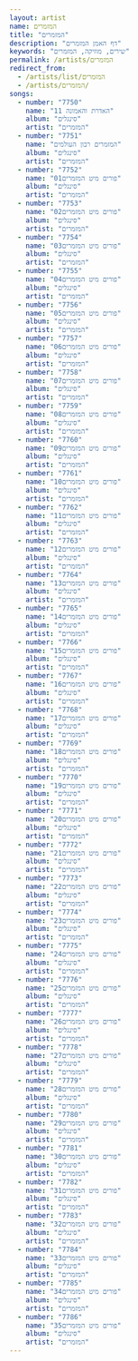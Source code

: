 ```yaml
---
layout: artist
name: המזמרים
title: "המזמרים"
description: "דף האמן המזמרים"
keywords: "שירים, מוזיקה, המזמרים"
permalink: /artists/המזמרים
redirect_from:
  - /artists/list/המזמרים
  - /artists/המזמרים/
songs:
  - number: "7750"
    name: "11 האדרת והאמונה"
    album: "סינגלים"
    artist: "המזמרים"
  - number: "7751"
    name: "המזמרים רבון העולמים"
    album: "סינגלים"
    artist: "המזמרים"
  - number: "7752"
    name: "פורים מיט המזמרים01"
    album: "סינגלים"
    artist: "המזמרים"
  - number: "7753"
    name: "פורים מיט המזמרים02"
    album: "סינגלים"
    artist: "המזמרים"
  - number: "7754"
    name: "פורים מיט המזמרים03"
    album: "סינגלים"
    artist: "המזמרים"
  - number: "7755"
    name: "פורים מיט המזמרים04"
    album: "סינגלים"
    artist: "המזמרים"
  - number: "7756"
    name: "פורים מיט המזמרים05"
    album: "סינגלים"
    artist: "המזמרים"
  - number: "7757"
    name: "פורים מיט המזמרים06"
    album: "סינגלים"
    artist: "המזמרים"
  - number: "7758"
    name: "פורים מיט המזמרים07"
    album: "סינגלים"
    artist: "המזמרים"
  - number: "7759"
    name: "פורים מיט המזמרים08"
    album: "סינגלים"
    artist: "המזמרים"
  - number: "7760"
    name: "פורים מיט המזמרים09"
    album: "סינגלים"
    artist: "המזמרים"
  - number: "7761"
    name: "פורים מיט המזמרים10"
    album: "סינגלים"
    artist: "המזמרים"
  - number: "7762"
    name: "פורים מיט המזמרים11"
    album: "סינגלים"
    artist: "המזמרים"
  - number: "7763"
    name: "פורים מיט המזמרים12"
    album: "סינגלים"
    artist: "המזמרים"
  - number: "7764"
    name: "פורים מיט המזמרים13"
    album: "סינגלים"
    artist: "המזמרים"
  - number: "7765"
    name: "פורים מיט המזמרים14"
    album: "סינגלים"
    artist: "המזמרים"
  - number: "7766"
    name: "פורים מיט המזמרים15"
    album: "סינגלים"
    artist: "המזמרים"
  - number: "7767"
    name: "פורים מיט המזמרים16"
    album: "סינגלים"
    artist: "המזמרים"
  - number: "7768"
    name: "פורים מיט המזמרים17"
    album: "סינגלים"
    artist: "המזמרים"
  - number: "7769"
    name: "פורים מיט המזמרים18"
    album: "סינגלים"
    artist: "המזמרים"
  - number: "7770"
    name: "פורים מיט המזמרים19"
    album: "סינגלים"
    artist: "המזמרים"
  - number: "7771"
    name: "פורים מיט המזמרים20"
    album: "סינגלים"
    artist: "המזמרים"
  - number: "7772"
    name: "פורים מיט המזמרים21"
    album: "סינגלים"
    artist: "המזמרים"
  - number: "7773"
    name: "פורים מיט המזמרים22"
    album: "סינגלים"
    artist: "המזמרים"
  - number: "7774"
    name: "פורים מיט המזמרים23"
    album: "סינגלים"
    artist: "המזמרים"
  - number: "7775"
    name: "פורים מיט המזמרים24"
    album: "סינגלים"
    artist: "המזמרים"
  - number: "7776"
    name: "פורים מיט המזמרים25"
    album: "סינגלים"
    artist: "המזמרים"
  - number: "7777"
    name: "פורים מיט המזמרים26"
    album: "סינגלים"
    artist: "המזמרים"
  - number: "7778"
    name: "פורים מיט המזמרים27"
    album: "סינגלים"
    artist: "המזמרים"
  - number: "7779"
    name: "פורים מיט המזמרים28"
    album: "סינגלים"
    artist: "המזמרים"
  - number: "7780"
    name: "פורים מיט המזמרים29"
    album: "סינגלים"
    artist: "המזמרים"
  - number: "7781"
    name: "פורים מיט המזמרים30"
    album: "סינגלים"
    artist: "המזמרים"
  - number: "7782"
    name: "פורים מיט המזמרים31"
    album: "סינגלים"
    artist: "המזמרים"
  - number: "7783"
    name: "פורים מיט המזמרים32"
    album: "סינגלים"
    artist: "המזמרים"
  - number: "7784"
    name: "פורים מיט המזמרים33"
    album: "סינגלים"
    artist: "המזמרים"
  - number: "7785"
    name: "פורים מיט המזמרים34"
    album: "סינגלים"
    artist: "המזמרים"
  - number: "7786"
    name: "פורים מיט המזמרים35"
    album: "סינגלים"
    artist: "המזמרים"
---
```

